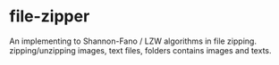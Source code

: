 # file-zipper
An implementing to Shannon-Fano / LZW algorithms in file zipping.
zipping/unzipping images, text files, folders contains images and texts.
